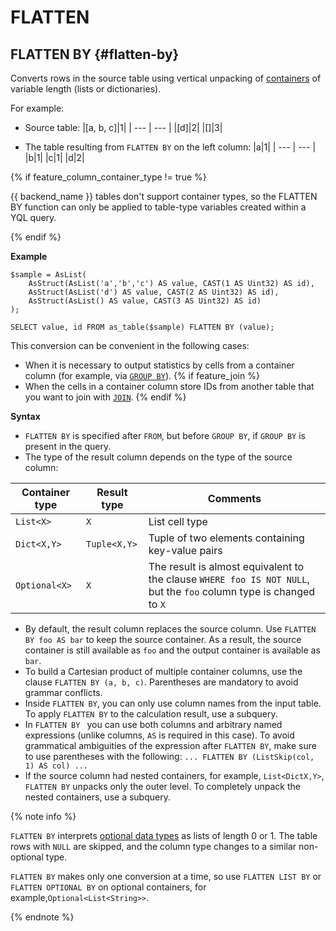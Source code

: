 # FLATTEN

## FLATTEN BY {#flatten-by}

Converts rows in the source table using vertical unpacking of [containers](../../../types/containers.md) of variable length (lists or dictionaries).

For example:

* Source table:
  |[a, b, c]|1|
  | --- | --- |
  |[d]|2|
  |[]|3|

* The table resulting from `FLATTEN BY` on the left column:
  |a|1|
  | --- | --- |
  |b|1|
  |c|1|
  |d|2|

{% if feature_column_container_type != true %}

{{ backend_name }} tables don't support container types, so the FLATTEN BY function can only be applied to table-type variables created within a YQL query.

{% endif %}

**Example**

```(sql)
$sample = AsList(
    AsStruct(AsList('a','b','c') AS value, CAST(1 AS Uint32) AS id),
    AsStruct(AsList('d') AS value, CAST(2 AS Uint32) AS id),
    AsStruct(AsList() AS value, CAST(3 AS Uint32) AS id)
);

SELECT value, id FROM as_table($sample) FLATTEN BY (value);
```

This conversion can be convenient in the following cases:

* When it is necessary to output statistics by cells from a container column (for example, via [`GROUP BY`](../../group_by.md)).
{% if feature_join %}
* When the cells in a container column store IDs from another table that you want to join with [`JOIN`](../../join.md).
{% endif %}

**Syntax**

* `FLATTEN BY` is specified after `FROM`, but before `GROUP BY`, if `GROUP BY` is present in the query.
* The type of the result column depends on the type of the source column:

| Container type | Result type | Comments |
| --- | --- | --- |
| `List<X>` | `X` | List cell type |
| `Dict<X,Y>` | `Tuple<X,Y>` | Tuple of two elements containing key-value pairs |
| `Optional<X>` | `X` | The result is almost equivalent to the clause `WHERE foo IS NOT NULL`, but the `foo` column type is changed to `X` |

* By default, the result column replaces the source column. Use `FLATTEN BY foo AS bar` to keep the source container. As a result, the source container is still available as `foo` and the output container is available as `bar`.
* To build a Cartesian product of multiple container columns, use the clause `FLATTEN BY (a, b, c)`. Parentheses are mandatory to avoid grammar conflicts.
* Inside `FLATTEN BY`, you can only use column names from the input table. To apply `FLATTEN BY` to the calculation result, use a subquery.
* In `FLATTEN BY ` you can use both columns and arbitrary named expressions (unlike columns, `AS` is required in this case). To avoid grammatical ambiguities of the expression after `FLATTEN BY`, make sure to use parentheses with the following: `... FLATTEN BY (ListSkip(col, 1) AS col) ...`
* If the source column had nested containers, for example, `List<DictX,Y>`, `FLATTEN BY` unpacks only the outer level. To completely unpack the nested containers, use a subquery.

{% note info %}

`FLATTEN BY` interprets [optional data types](../../../types/optional.md) as lists of length 0 or 1. The table rows with `NULL` are skipped, and the column type changes to a similar non-optional type.

`FLATTEN BY` makes only one conversion at a time, so use `FLATTEN LIST BY` or `FLATTEN OPTIONAL BY` on optional containers, for example,`Optional<List<String>>`. 

{% endnote %}